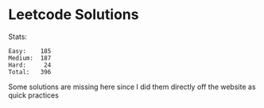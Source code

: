 # Leetcode Solutions

Stats:
```
Easy:    185
Medium:  187
Hard:     24
Total:   396
```

Some solutions are missing here since I did them directly off the website as quick practices